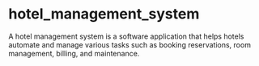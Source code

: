 # hotel_management_system
A hotel management system is a software application that helps hotels automate and manage various tasks such as booking reservations, room management, billing, and maintenance.
